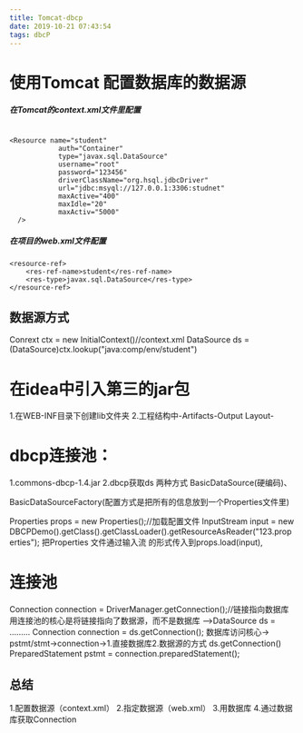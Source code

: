 ```yaml
---
title: Tomcat-dbcp
date: 2019-10-21 07:43:54
tags: dbcP
---
```

# 使用Tomcat 配置数据库的数据源

##### 在Tomcat的context.xml文件里配置
```

<Resource name="student"
            auth="Container"
            type="javax.sql.DataSource"
            username="root"
            password="123456"
            driverClassName="org.hsql.jdbcDriver"
            url="jdbc:msyql://127.0.0.1:3306:studnet"
            maxActive="400"
            maxIdle="20"
            maxActiv="5000"
  />
```

##### 在项目的web.xml文件配置
```
<resource-ref>
    <res-ref-name>student</res-ref-name>
    <res-type>javax.sql.DataSource</res-type>
</resource-ref>
```
## 数据源方式
Conrext ctx = new InitialContext()//context.xml
DataSource ds = (DataSource)ctx.lookup("java:comp/env/student")
# 在idea中引入第三的jar包

1.在WEB-INF目录下创建lib文件夹
2.工程结构中-Artifacts-Output Layout-

# dbcp连接池：
1.commons-dbcp-1.4.jar
2.dbcp获取ds 两种方式 BasicDataSource(硬编码)、

BasicDataSourceFactory(配置方式是把所有的信息放到一个Properties文件里)

Properties props = new Properties();//加载配置文件
InputStream input = new DBCPDemo().getClass().getClassLoader().getResourceAsReader("123.properties");
把Properties 文件通过输入流 的形式传入到props.load(input),

# 连接池
Connection connection = DriverManager.getConnection();//链接指向数据库 
用连接池的核心是将链接指向了数据源，而不是数据库
——>DataSource ds = .........
Connection connection = ds.getConnection();
数据库访问核心-> pstmt/stmt->connection->1.直接数据库2.数据源的方式 ds.getConnection()
PreparedStatement pstmt = connection.preparedStatement();





##  总结
1.配置数据源（context.xml）
2.指定数据源（web.xml）
3.用数据库
4.通过数据库获取Connection



